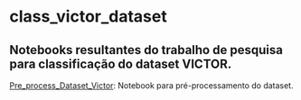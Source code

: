 # class_victor_dataset
## Notebooks resultantes do trabalho de pesquisa para classificação do dataset VICTOR.


[Pre_process_Dataset_Victor](link): Notebook para pré-processamento do dataset.
